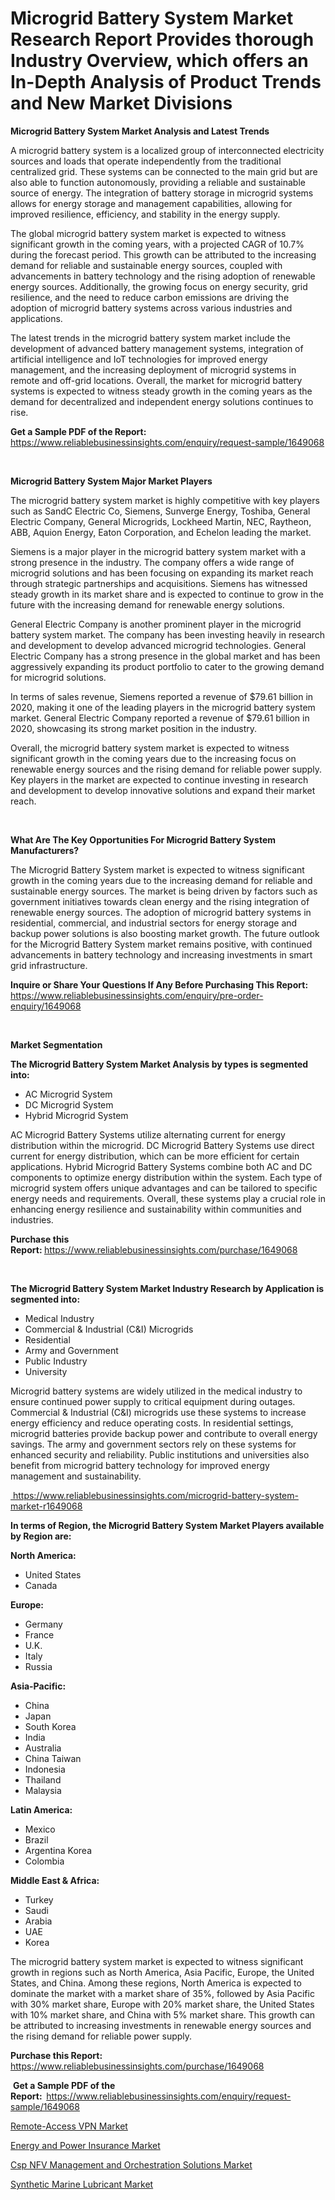 <p><h1>Microgrid Battery System Market Research Report Provides thorough Industry Overview, which offers an In-Depth Analysis of Product Trends and New Market Divisions</h1></p><p><strong>Microgrid Battery System Market Analysis and Latest Trends</strong></p>
<p><p>A microgrid battery system is a localized group of interconnected electricity sources and loads that operate independently from the traditional centralized grid. These systems can be connected to the main grid but are also able to function autonomously, providing a reliable and sustainable source of energy. The integration of battery storage in microgrid systems allows for energy storage and management capabilities, allowing for improved resilience, efficiency, and stability in the energy supply.</p><p>The global microgrid battery system market is expected to witness significant growth in the coming years, with a projected CAGR of 10.7% during the forecast period. This growth can be attributed to the increasing demand for reliable and sustainable energy sources, coupled with advancements in battery technology and the rising adoption of renewable energy sources. Additionally, the growing focus on energy security, grid resilience, and the need to reduce carbon emissions are driving the adoption of microgrid battery systems across various industries and applications.</p><p>The latest trends in the microgrid battery system market include the development of advanced battery management systems, integration of artificial intelligence and IoT technologies for improved energy management, and the increasing deployment of microgrid systems in remote and off-grid locations. Overall, the market for microgrid battery systems is expected to witness steady growth in the coming years as the demand for decentralized and independent energy solutions continues to rise.</p></p>
<p><strong>Get a Sample PDF of the Report:&nbsp;</strong> <a href="https://www.reliablebusinessinsights.com/enquiry/request-sample/1649068">https://www.reliablebusinessinsights.com/enquiry/request-sample/1649068</a></p>
<p>&nbsp;</p>
<p><strong>Microgrid Battery System Major Market Players</strong></p>
<p><p>The microgrid battery system market is highly competitive with key players such as SandC Electric Co, Siemens, Sunverge Energy, Toshiba, General Electric Company, General Microgrids, Lockheed Martin, NEC, Raytheon, ABB, Aquion Energy, Eaton Corporation, and Echelon leading the market.</p><p>Siemens is a major player in the microgrid battery system market with a strong presence in the industry. The company offers a wide range of microgrid solutions and has been focusing on expanding its market reach through strategic partnerships and acquisitions. Siemens has witnessed steady growth in its market share and is expected to continue to grow in the future with the increasing demand for renewable energy solutions.</p><p>General Electric Company is another prominent player in the microgrid battery system market. The company has been investing heavily in research and development to develop advanced microgrid technologies. General Electric Company has a strong presence in the global market and has been aggressively expanding its product portfolio to cater to the growing demand for microgrid solutions.</p><p>In terms of sales revenue, Siemens reported a revenue of $79.61 billion in 2020, making it one of the leading players in the microgrid battery system market. General Electric Company reported a revenue of $79.61 billion in 2020, showcasing its strong market position in the industry.</p><p>Overall, the microgrid battery system market is expected to witness significant growth in the coming years due to the increasing focus on renewable energy sources and the rising demand for reliable power supply. Key players in the market are expected to continue investing in research and development to develop innovative solutions and expand their market reach.</p></p>
<p>&nbsp;</p>
<p><strong>What Are The Key Opportunities For Microgrid Battery System Manufacturers?</strong></p>
<p><p>The Microgrid Battery System market is expected to witness significant growth in the coming years due to the increasing demand for reliable and sustainable energy sources. The market is being driven by factors such as government initiatives towards clean energy and the rising integration of renewable energy sources. The adoption of microgrid battery systems in residential, commercial, and industrial sectors for energy storage and backup power solutions is also boosting market growth. The future outlook for the Microgrid Battery System market remains positive, with continued advancements in battery technology and increasing investments in smart grid infrastructure.</p></p>
<p><strong>Inquire or Share Your Questions If Any Before Purchasing This Report:</strong> <a href="https://www.reliablebusinessinsights.com/enquiry/pre-order-enquiry/1649068">https://www.reliablebusinessinsights.com/enquiry/pre-order-enquiry/1649068</a></p>
<p>&nbsp;</p>
<p><strong>Market Segmentation</strong></p>
<p><strong>The Microgrid Battery System Market Analysis by types is segmented into:</strong></p>
<p><ul><li>AC Microgrid System</li><li>DC Microgrid System</li><li>Hybrid Microgrid System</li></ul></p>
<p><p>AC Microgrid Battery Systems utilize alternating current for energy distribution within the microgrid. DC Microgrid Battery Systems use direct current for energy distribution, which can be more efficient for certain applications. Hybrid Microgrid Battery Systems combine both AC and DC components to optimize energy distribution within the system. Each type of microgrid system offers unique advantages and can be tailored to specific energy needs and requirements. Overall, these systems play a crucial role in enhancing energy resilience and sustainability within communities and industries.</p></p>
<p><strong>Purchase this Report:&nbsp;</strong><a href="https://www.reliablebusinessinsights.com/purchase/1649068">https://www.reliablebusinessinsights.com/purchase/1649068</a></p>
<p>&nbsp;</p>
<p><strong>The Microgrid Battery System Market Industry Research by Application is segmented into:</strong></p>
<p><ul><li>Medical Industry</li><li>Commercial & Industrial (C&I) Microgrids</li><li>Residential</li><li>Army and Government</li><li>Public Industry</li><li>University</li></ul></p>
<p><p>Microgrid battery systems are widely utilized in the medical industry to ensure continued power supply to critical equipment during outages. Commercial & Industrial (C&I) microgrids use these systems to increase energy efficiency and reduce operating costs. In residential settings, microgrid batteries provide backup power and contribute to overall energy savings. The army and government sectors rely on these systems for enhanced security and reliability. Public institutions and universities also benefit from microgrid battery technology for improved energy management and sustainability.</p></p>
<p><a href="https://www.reliablebusinessinsights.com/microgrid-battery-system-market-r1649068">&nbsp;https://www.reliablebusinessinsights.com/microgrid-battery-system-market-r1649068</a></p>
<p><strong>In terms of Region, the Microgrid Battery System Market Players available by Region are:</strong></p>
<p>
    <p> <strong> North America: </strong>
        <ul>
            <li>United States</li>
            <li>Canada</li>
        </ul>
        </p> 
    <p> <strong> Europe: </strong>
        <ul>
            <li>Germany</li>
            <li>France</li>
            <li>U.K.</li>
            <li>Italy</li>
            <li>Russia</li>
        </ul>
        </p> 
    <p> <strong> Asia-Pacific: </strong>
        <ul>
            <li>China</li>
            <li>Japan</li>
            <li>South Korea</li>
            <li>India</li>
            <li>Australia</li>
            <li>China Taiwan</li>
            <li>Indonesia</li>
            <li>Thailand</li>
            <li>Malaysia</li>
        </ul>
        </p> 
    <p> <strong> Latin America: </strong>
        <ul>
            <li>Mexico</li>
            <li>Brazil</li>
            <li>Argentina Korea</li>
            <li>Colombia</li>
        </ul>
        </p> 
    <p> <strong> Middle East & Africa: </strong>
        <ul>
            <li>Turkey</li>
            <li>Saudi</li>
            <li>Arabia</li>
            <li>UAE</li>
            <li>Korea</li>
        </ul>
    </p>
    </p>
<p><p>The microgrid battery system market is expected to witness significant growth in regions such as North America, Asia Pacific, Europe, the United States, and China. Among these regions, North America is expected to dominate the market with a market share of 35%, followed by Asia Pacific with 30% market share, Europe with 20% market share, the United States with 10% market share, and China with 5% market share. This growth can be attributed to increasing investments in renewable energy sources and the rising demand for reliable power supply.</p></p>
<p><strong>Purchase this Report: </strong><a href="https://www.reliablebusinessinsights.com/purchase/1649068">https://www.reliablebusinessinsights.com/purchase/1649068</a></p>
<p>&nbsp;<strong>Get a Sample PDF of the Report:&nbsp;&nbsp;</strong><a href="https://www.reliablebusinessinsights.com/enquiry/request-sample/1649068">https://www.reliablebusinessinsights.com/enquiry/request-sample/1649068</a></p>
<p><strong></strong></p>
<p><p><a href="https://medium.com/@shawnsmithv6981/remote-access-vpn-market-emerging-trends-and-future-prospects-for-period-from-2024-to-2031-56c3dd34281f">Remote-Access VPN Market</a></p><p><a href="https://github.com/velmabcooper52024/Market-Research-Report-List-1/blob/main/energy-and-power-insurance-market.md">Energy and Power Insurance Market</a></p><p><a href="https://medium.com/@stephaniewynterk14/exploring-csp-nfv-management-and-orchestration-solutions-market-dynamics-global-trends-and-future-d1e7b7bbb39e">Csp NFV Management and Orchestration Solutions Market</a></p><p><a href="https://github.com/Graham1Dianne/Market-Research-Report-List-1/blob/main/synthetic-marine-lubricant-market.md">Synthetic Marine Lubricant Market</a></p></p>